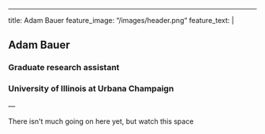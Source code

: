 ---
title: Adam Bauer
feature_image: “/images/header.png“
feature_text: |
  ## Adam Bauer
  ### Graduate research assistant
  ### University of Illinois at Urbana Champaign
—

There isn't much going on here yet, but watch this space
